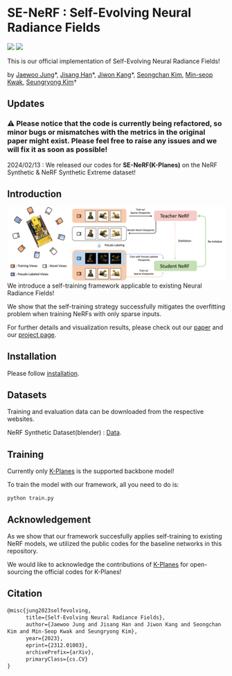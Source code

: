 # SE-NeRF : Self-Evolving Neural Radiance Fields
<a href="https://arxiv.org/abs/2312.01003"><img src="https://img.shields.io/badge/arXiv-2305.19201-%23B31B1B"></a>
<a href="https://ku-cvlab.github.io/SE-NeRF/ "><img src="https://img.shields.io/badge/Project%20Page-online-brightgreen"></a>
<br>

This is our official implementation of Self-Evolving Neural Radiance Fields!

by [Jaewoo Jung](https://github.com/crepejung00)\*, [Jisang Han](https://github.com/ONground-Korea)\*, [Jiwon Kang](https://github.com/loggerJK)\*, [Seongchan Kim](https://github.com/deep-overflow), [Min-seop Kwak](https://mskwak01.github.io/), [Seungryong Kim](https://cvlab.korea.ac.kr)&dagger;

## Updates
### &#9888; Please notice that the code is currently being refactored, so minor bugs or mismatches with the metrics in the original paper might exist. Please feel free to raise any issues and we will fix it as soon as possible!

2024/02/13 : We released our codes for <b>SE-NeRF(K-Planes)</b> on the NeRF Synthetic & NeRF Synthetic Extreme dataset!

## Introduction
![](assets/main_architecture.png)
We introduce a self-training framework applicable to existing Neural Radiance Fields!  

We show that the self-training strategy successfully mitigates the overfitting problem when training NeRFs with only sparse inputs.

For further details and visualization results, please check out our [paper](https://arxiv.org/abs/2312.01003) and our [project page](https://ku-cvlab.github.io/SE-NeRF/).

## Installation
Please follow [installation](INSTALL.md). 

## Datasets
Training and evaluation data can be downloaded from the respective websites.

NeRF Synthetic Dataset(blender) : [Data](https://www.matthewtancik.com/nerf).

## Training

Currently only [K-Planes](https://github.com/sarafridov/K-Planes) is the supported backbone model!

To train the model with our framework, all you need to do is:

```
python train.py
```


## Acknowledgement
As we show that our framework succesfully applies self-training to existing NeRF models, we utilized the public codes for the baseline networks in this repository.

We would like to acknowledge the contributions of [K-Planes](https://github.com/sarafridov/K-Planes) for open-sourcing the official codes for K-Planes! 

## Citation

```
@misc{jung2023selfevolving,
      title={Self-Evolving Neural Radiance Fields}, 
      author={Jaewoo Jung and Jisang Han and Jiwon Kang and Seongchan Kim and Min-Seop Kwak and Seungryong Kim},
      year={2023},
      eprint={2312.01003},
      archivePrefix={arXiv},
      primaryClass={cs.CV}
}
```
